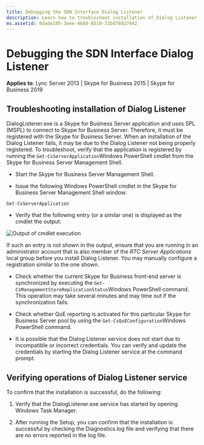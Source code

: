 ```yaml
---
title: Debugging the SDN Interface Dialog Listener
description: Learn how to troubleshoot installation of Dialog Listener
ms.assetid: 0dade195-3eee-4b8d-8510-33bd78927442
---
```



# Debugging the SDN Interface Dialog Listener

 **Applies to**: Lync Server 2013 | Skype for Business 2015 | Skype for Business 2019

## Troubleshooting installation of Dialog Listener

DialogListener.exe is a Skype for Business Server application and uses SPL (MSPL) to connect to Skype for Business Server. Therefore, it must be registered with the Skype for Business Server. When an installation of the Dialog Listener fails, it may be due to the Dialog Listener not being properly registered. To troubleshoot, verify that the application is registered by running the `Get-CsServerApplication`Windows PowerShell cmdlet from the Skype for Business Server Management Shell.
  
- Start the Skype for Business Server Management Shell.

- Issue the following Windows PowerShell cmdlet in the Skype for Business Server Management Shell window:
  
 `Get-CsServerApplication`

- Verify that the following entry (or a similar one) is displayed as the cmdlet the output:
  
![Output of cmdlet execution](../images/a1dc6b90-0adf-485c-846a-1e859cea6233.png)
  
 If such an entry is not shown in the output, ensure that you are running in an administrator account that is also member of the *RTC Server Applications*  local group before you install Dialog Listener. You may manually configure a registration similar to the one shown.

- Check whether the current Skype for Business front-end server is synchronized by executing the `Get-CsManagementStoreReplicationStatus`Windows PowerShell command. This operation may take several minutes and may time out if the synchronization fails.

- Check whether QoE reporting is activated for this particular Skype for Business Server pool by using the `Get-CsQoEConfiguration`Windows PowerShell command.

- It is possible that the Dialog Listener service does not start due to incompatible or incorrect credentials. You can verify and update the credentials by starting the Dialog Listener service at the command prompt.

## Verifying operations of Dialog Listener service

To confirm that the installation is successful, do the following:
  
1. Verify that the DialogListener.exe service has started by opening Windows Task Manager.

2. After running the Setup, you can confirm that the installation is successful by checking the Diagnostics.log file and verifying that there are no errors reported in the log file.
